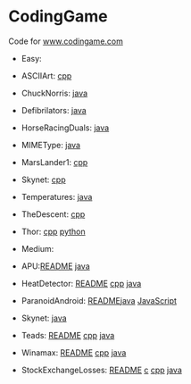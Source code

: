 # CodingGame
Code for www.codingame.com

* Easy: 

 * ASCIIArt: [cpp](https://github.com/AndLydakis/CodingGame/blob/master/easy/ASCIIArt/ASCIIArt.cpp)
 * ChuckNorris: [java](https://github.com/AndLydakis/CodingGame/blob/master/easy/ChuckNorris/ChuckNorris.java)
 * Defibrilators: [java](https://github.com/AndLydakis/CodingGame/blob/master/easy/Defibrillators/Defibrillators.java)
 * HorseRacingDuals: [java](https://github.com/AndLydakis/CodingGame/blob/master/easy/Defibrillators/Defibrillators.java)
 * MIMEType: [java](https://github.com/AndLydakis/CodingGame/blob/master/easy/MIMEType/MIMEType.java)
 * MarsLander1: [cpp](https://github.com/AndLydakis/CodingGame/blob/master/easy/MarsLander1/marsLander1.cpp)
 * Skynet: [cpp](https://github.com/AndLydakis/CodingGame/blob/master/easy/Skynet/skynet.cpp)
 * Temperatures: [java](https://github.com/AndLydakis/CodingGame/blob/master/easy/Temperatures/temperatures.java)
 * TheDescent: [cpp](https://github.com/AndLydakis/CodingGame/blob/master/easy/TheDescent/theDescent.cpp)
 * Thor: [cpp](https://github.com/AndLydakis/CodingGame/blob/master/easy/thor/thor.cpp) [python](https://github.com/AndLydakis/CodingGame/blob/master/easy/thor/thor.py)
 
  
* Medium:

 * APU:[README](https://github.com/AndLydakis/CodingGame/blob/master/medium/APU/APU.README) [java](https://github.com/AndLydakis/CodingGame/blob/master/medium/APU/APU.java)
 * HeatDetector: [README](https://github.com/AndLydakis/CodingGame/blob/master/medium/HeatDetector/HeatDetector.README) [cpp](https://github.com/AndLydakis/CodingGame/blob/master/medium/HeatDetector/HeatDetector.cpp) [java](https://github.com/AndLydakis/CodingGame/blob/master/medium/HeatDetector/HeatDetector.java)
 * ParanoidAndroid: [README](https://github.com/AndLydakis/CodingGame/blob/master/medium/ParanoidAndroid/ParanoidAndroid.README)[java](https://github.com/AndLydakis/CodingGame/blob/master/medium/ParanoidAndroid/ParanoidAndroid.java) [JavaScript](https://github.com/AndLydakis/CodingGame/blob/master/medium/ParanoidAndroid/ParanoidAndroid.js)
 * Skynet: [java](https://github.com/AndLydakis/CodingGame/blob/master/medium/Skynet/Skynet.java)
 * Teads: [README](https://github.com/AndLydakis/CodingGame/blob/master/medium/Teads/Teads.README) [cpp](https://github.com/AndLydakis/CodingGame/blob/master/medium/Teads/Teads.cpp) [java](https://github.com/AndLydakis/CodingGame/blob/master/medium/Teads/Teads.java)
 * Winamax: [README](https://github.com/AndLydakis/CodingGame/blob/master/medium/Winamax/Winamax.README) [cpp](https://github.com/AndLydakis/CodingGame/blob/master/medium/Winamax/Winamax.cpp) [java](https://github.com/AndLydakis/CodingGame/blob/master/medium/Winamax/Winamax.java)
 * StockExchangeLosses: [README](https://github.com/AndLydakis/CodingGame/blob/master/medium/StockExchangeLosses/StockExchangeLosses.README) [c](https://github.com/AndLydakis/CodingGame/blob/master/medium/StockExchangeLosses/StockExchangeLosses.c) [cpp](https://github.com/AndLydakis/CodingGame/blob/master/medium/StockExchangeLosses/StockExchangeLosses.cpp) [java](https://github.com/AndLydakis/CodingGame/blob/master/medium/StockExchangeLosses/StockExchangeLosses.java)
